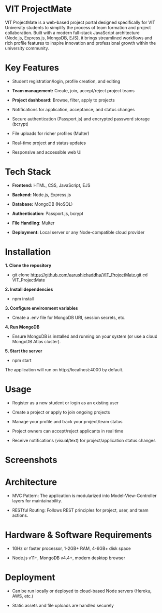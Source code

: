# VIT ProjectMate

VIT ProjectMate is a web-based project portal designed specifically for VIT University students to simplify the process of team formation and project collaboration. Built with a modern full-stack JavaScript architecture (Node.js, Express.js, MongoDB, EJS), it brings streamlined workflows and rich profile features to inspire innovation and professional growth within the university community.

# Key Features

- Student registration/login, profile creation, and editing

- **Team management:** Create, join, accept/reject project teams

- **Project dashboard:** Browse, filter, apply to projects

- Notifications for application, acceptance, and status changes

- Secure authentication (Passport.js) and encrypted password storage (bcrypt)

- File uploads for richer profiles (Multer)

- Real-time project and status updates

- Responsive and accessible web UI

# Tech Stack

- **Frontend:** HTML, CSS, JavaScript, EJS

- **Backend:** Node.js, Express.js

- **Database:** MongoDB (NoSQL)

- **Authentication:** Passport.js, bcrypt

- **File Handling:** Multer

- **Deployment:** Local server or any Node-compatible cloud provider

# Installation

**1. Clone the repository**

- git clone https://github.com/aarushichaddha/VIT_ProjectMate.git
cd VIT_ProjectMate

**2. Install dependencies**

- npm install

**3. Configure environment variables**

- Create a .env file for MongoDB URI, session secrets, etc.

**4. Run MongoDB**

- Ensure MongoDB is installed and running on your system (or use a cloud MongoDB Atlas cluster).

**5. Start the server**

- npm start
  
The application will run on http://localhost:4000 by default.

# Usage

- Register as a new student or login as an existing user

- Create a project or apply to join ongoing projects

- Manage your profile and track your project/team status

- Project owners can accept/reject applicants in real time

- Receive notifications (visual/text) for project/application status changes

# Screenshots



# Architecture

- MVC Pattern: The application is modularized into Model-View-Controller layers for maintainability.

- RESTful Routing: Follows REST principles for project, user, and team actions.

# Hardware & Software Requirements

- 1GHz or faster processor, 1-2GB+ RAM, 4-6GB+ disk space

- Node.js v11+, MongoDB v4.4+, modern desktop browser

# Deployment

- Can be run locally or deployed to cloud-based Node servers (Heroku, AWS, etc.)

- Static assets and file uploads are handled securely
